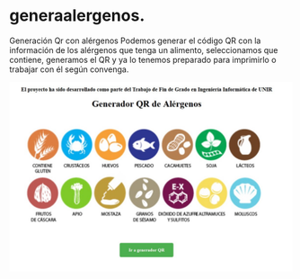 # generaalergenos.
Generación Qr con alérgenos
Podemos generar el código QR con la información de los alérgenos que tenga un alimento, seleccionamos que contiene, generamos el QR y ya lo tenemos preparado para imprimirlo o trabajar con él según convenga.

![foto de cabecera](https://github.com/jvaronro/generaalergenos/blob/main/imagengit/inicio.jpg)

